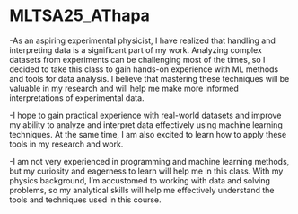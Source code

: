 # MLTSA25_AThapa
-As an aspiring experimental physicist, I have  realized that handling and interpreting data is a significant part of my work. Analyzing complex datasets from experiments can be challenging most of the times, so I decided to take this class to gain hands-on experience with ML methods and tools for data analysis. I believe that mastering these techniques will be valuable in my research and will help me make more informed interpretations of experimental data.

-I hope to gain practical experience with real-world datasets and improve my ability to analyze and interpret data effectively using machine learning techniques. At the same time, I am also excited to learn how to apply these tools in my research and work.

-I am not very experienced in programming and machine learning methods, but my curiosity and eagerness to learn will help me in this class. With my physics background, I’m accustomed to working with data and solving problems, so my analytical skills will help me effectively understand the tools and techniques used in this course.



  


